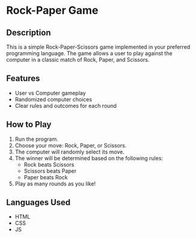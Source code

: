 # Rock-Paper Game

## Description
This is a simple Rock-Paper-Scissors game implemented in your preferred programming language.
The game allows a user to play against the computer in a classic match of Rock, Paper, and Scissors.

## Features
- User vs Computer gameplay
- Randomized computer choices
- Clear rules and outcomes for each round

## How to Play
1. Run the program.
2. Choose your move: Rock, Paper, or Scissors.
3. The computer will randomly select its move.
4. The winner will be determined based on the following rules:
    - Rock beats Scissors
    - Scissors beats Paper
    - Paper beats Rock
5. Play as many rounds as you like!
## Languages Used
- HTML
- CSS 
- JS
